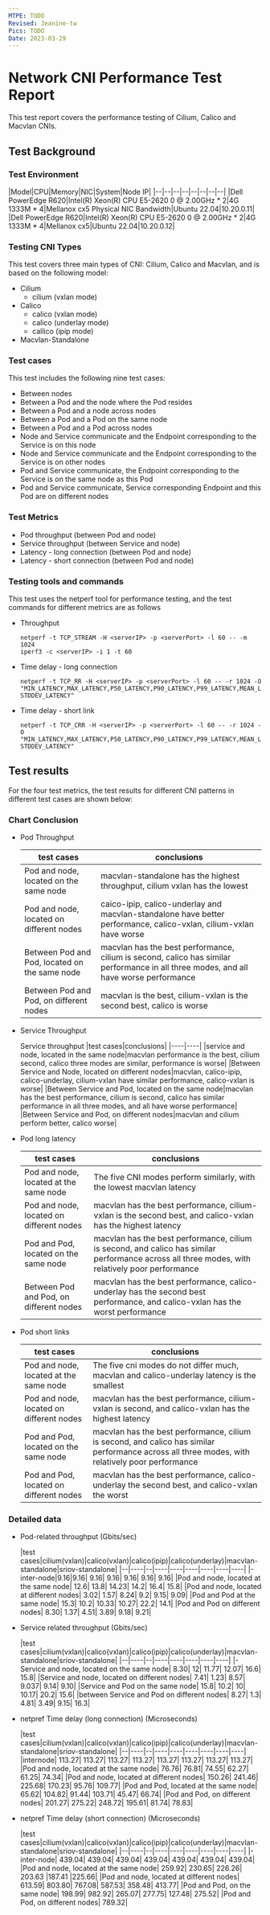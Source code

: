 ```yaml
---
MTPE: TODO
Revised: Jeanine-tw
Pics: TODO
Date: 2023-03-29
---
```


# Network CNI Performance Test Report

This test report covers the performance testing of Cilium, Calico and Macvlan CNIs.

## Test Background

### Test Environment

|Model|CPU|Memory|NIC|System|Node IP|
|--|--|--|--|--|--|--|--|
|Dell PowerEdge R620|Intel(R) Xeon(R) CPU E5-2620 0 @ 2.00GHz * 2|4G 1333M * 4|Mellanox cx5 Physical NIC Bandwidth|Ubuntu 22.04|10.20.0.11|
|Dell PowerEdge R620|Intel(R) Xeon(R) CPU E5-2620 0 @ 2.00GHz * 2|4G 1333M * 4|Mellanox cx5|Ubuntu 22.04|10.20.0.12|

### Testing CNI Types

This test covers three main types of CNI: Cilium, Calico and Macvlan, and is based on the following model:

- Cilium
    - cilium (vxlan mode)
- Calico
    - calico (vxlan mode)
    - calico (underlay mode)
    - callico (ipip mode)
- Macvlan-Standalone

### Test cases

This test includes the following nine test cases:

- Between nodes
- Between a Pod and the node where the Pod resides
- Between a Pod and a node across nodes
- Between a Pod and a Pod on the same node
- Between a Pod and a Pod across nodes
- Node and Service communicate and the Endpoint corresponding to the Service is on this node
- Node and Service communicate and the Endpoint corresponding to the Service is on other nodes
- Pod and Service communicate, the Endpoint corresponding to the Service is on the same node as this Pod
- Pod and Service communicate, Service corresponding Endpoint and this Pod are on different nodes

### Test Metrics

- Pod throughput (between Pod and node)
- Service throughput (between Service and node)
- Latency - long connection (between Pod and node)
- Latency - short connection (between Pod and node)

### Testing tools and commands

This test uses the netperf tool for performance testing, and the test commands for different metrics are as follows

- Throughput

    ```shell
    netperf -t TCP_STREAM -H <serverIP> -p <serverPort> -l 60 -- -m 1024
    iperf3 -c <serverIP> -i 1 -t 60
    ```

- Time delay - long connection

    ```shell
    netperf -t TCP_RR -H <serverIP> -p <serverPort> -l 60 -- -r 1024 -O "MIN_LATENCY,MAX_LATENCY,P50_LATENCY,P90_LATENCY,P99_LATENCY,MEAN_LATENCY. STDDEV_LATENCY"
    ```

- Time delay - short link

    ```shell
    netperf -t TCP_CRR -H <serverIP> -p <serverPort> -l 60 -- -r 1024 -O "MIN_LATENCY,MAX_LATENCY,P50_LATENCY,P90_LATENCY,P99_LATENCY,MEAN_LATENCY. STDDEV_LATENCY"
    ```

## Test results

For the four test metrics, the test results for different CNI patterns in different test cases are shown below:

### Chart Conclusion

- Pod Throughput

    

    |test cases|conclusions|
    |----|----|
    |Pod and node, located on the same node| macvlan-standalone has the highest throughput, cilium vxlan has the lowest|
    |Pod and node, located on different nodes|caico-ipip, calico-underlay and macvlan-standalone have better performance, calico-vxlan, cilium-vxlan have worse|
    |Between Pod and Pod, located on the same node|macvlan has the best performance, cilium is second, calico has similar performance in all three modes, and all have worse performance|
    |Between Pod and Pod, on different nodes|macvlan is the best, cilium-vxlan is the second best, calico is worse|

- Service Throughput

    Service throughput 
    |test cases|conclusions|
    |----|----|
    |service and node, located in the same node|macvlan performance is the best, cilium second, calico three modes are similar, performance is worse|
    |Between Service and Node, located on different nodes|macvlan, calico-ipip, calico-underlay, cilium-vxlan have similar performance, calico-vxlan is worse|
    |Between Service and Pod, located on the same node|macvlan has the best performance, cilium is second, calico has similar performance in all three modes, and all have worse performance|
    |Between Service and Pod, on different nodes|macvlan and cilium perform better, calico worse|

- Pod long latency

    

    |test cases|conclusions|
    |----|----|
    |Pod and node, located at the same node|The five CNI modes perform similarly, with the lowest macvlan latency|
    |Pod and node, located on different nodes|macvlan has the best performance, cilium-vxlan is the second best, and calico-vxlan has the highest latency|
    |Pod and Pod, located on the same node|macvlan has the best performance, cilium is second, and calico has similar performance across all three modes, with relatively poor performance|
    |Between Pod and Pod, on different nodes|macvlan has the best performance, calico-underlay has the second best performance, and calico-vxlan has the worst performance|

- Pod short links

    

    |test cases|conclusions|
    |----|----|
    |Pod and node, located at the same node|The five cni modes do not differ much, macvlan and calico-underlay latency is the smallest|
    |Pod and node, located on different nodes|macvlan has the best performance, cilium-vxlan is second, and calico-vxlan has the highest latency|
    |Pod and Pod, located on the same node|macvlan has the best performance, cilium is second, and calico has similar performance across all three modes, with relatively poor performance|
    |Pod and Pod, located on different nodes|macvlan has the best performance, calico-underlay the second best, and calico-vxlan the worst|

### Detailed data

- Pod-related throughput (Gbits/sec)

    |test cases|cilium(vxlan)|calico(vxlan)|calico(ipip)|calico(underlay)|macvlan-standalone|sriov-standalone|
    |--|----|--|----|----|----|----|----|----|
    |-inter-node|9.16|9.16| 9.16| 9.16| 9.16| 9.16| 9.16|
    |Pod and node, located at the same node| 12.6| 13.8| 14.23| 14.2| 16.4| 15.8|
    |Pod and node, located at different nodes| 3.02| 1.57| 8.24| 9.2| 9.15| 9.09|
    |Pod and Pod at the same node| 15.3| 10.2| 10.33| 10.27| 22.2| 14.1|
    |Pod and Pod on different nodes| 8.30| 1.37| 4.51| 3.89| 9.18| 9.21|

- Service related throughput (Gbits/sec)

    |test cases|cilium(vxlan)|calico(vxlan)|calico(ipip)|calico(underlay)|macvlan-standalone|sriov-standalone|
    |--|----|--|----|----|----|----|----|
    |-Service and node, located on the same node| 8.30| 12| 11.77| 12.07| 16.6| 15.8|
    |Service and node, located on different nodes| 7.41| 1.23| 8.57| 9.037| 9.14| 9.10|
    |Service and Pod on the same node| 15.8| 10.2| 10| 10.17| 20.2| 15.6|
    |between Service and Pod on different nodes| 8.27| 1.3| 4.81| 3.49| 9.15| 16.3|

- netpref Time delay (long connection) (Microseconds)

    |test cases|cilium(vxlan)|calico(vxlan)|calico(ipip)|calico(underlay)|macvlan-standalone|sriov-standalone|
    |--|----|--|----|----|----|----|----|----|
    |internode| 113.27| 113.27| 113.27| 113.27| 113.27| 113.27| 113.27| 113.27|
    |Pod and node, located at the same node| 76.76| 76.81| 74.55| 62.27| 61.25| 74.34|
    |Pod and node, located at different nodes| 150.26| 241.46| 225.68| 170.23| 95.76| 109.77|
    |Pod and Pod, located at the same node| 65.62| 104.82| 91.44| 103.71| 45.47| 66.74|
    |Pod and Pod, on different nodes| 201.27| 275.22| 248.72| 195.61| 81.74| 78.83|

- netpref Time delay (short connection) (Microseconds)

    |test cases|cilium(vxlan)|calico(vxlan)|calico(ipip)|calico(underlay)|macvlan-standalone|sriov-standalone|
    |--|----|--|----|----|----|----|----|----|
    |-inter-node| 439.04| 439.04| 439.04| 439.04| 439.04| 439.04| 439.04|
    |Pod and node, located at the same node| 259.92| 230.65| 226.26| 203.63 |187.41 |225.66|
    |Pod and node, located at different nodes| 613.59| 803.80| 767.08| 587.53| 358.48| 413.77|
    |Pod and Pod, on the same node| 198.99| 982.92| 265.07| 277.75| 127.48| 275.52|
    |Pod and Pod, on different nodes| 789.32|
